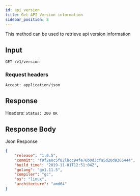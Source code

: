 ```yaml
---
id: api_version
title: Get API Version information
sidebar_position: 8
---
```



This method can be used to retrieve api version information

## Input

```
GET /v1/version
```

### Request headers

```
Accept: application/json
```

## Response

Headers: `Status: 200 OK`

## Response Body

Json Response

```json
{
    "release": "1.0.5",
    "commit": "f9f2e8c5f02lbcc94fe76b0d3cfa5d20d9365444",
    "build_time": "2019-11-01T12:51:04Z",
    "golang": "go1.11.5",
    "compiler": "gc",
    "os": "linux",
    "architecture": "amd64"
}
```
